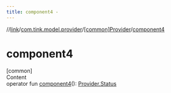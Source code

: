 ```yaml
---
title: component4 -
---
```

//[link](../../index.md)/[com.tink.model.provider](../index.md)/[[common]Provider](index.md)/[component4](component4.md)



# component4  
[common]  
Content  
operator fun [component4](component4.md)(): [Provider.Status](-status/index.md)  



